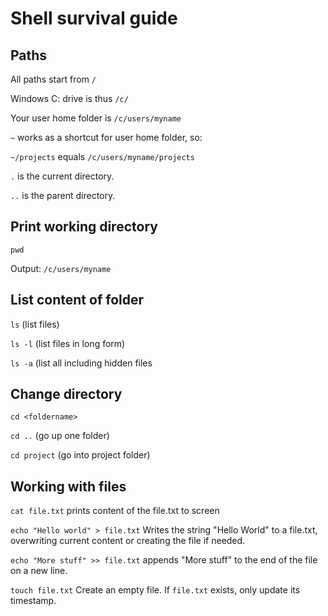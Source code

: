 # Shell survival guide

## Paths
All paths start from `/`

Windows C: drive is thus `/c/`

Your user home folder is `/c/users/myname`

`~` works as a shortcut for user home folder, so:

`~/projects` equals `/c/users/myname/projects`

`.` is the current directory.

`..` is the parent directory.

## Print working directory
`pwd`

Output:
`/c/users/myname`

## List content of folder
`ls` (list files)

`ls -l` (list files in long form)

`ls -a` (list all including hidden files

## Change directory
`cd <foldername>`

`cd ..` (go up one folder)

`cd project` (go into project folder)

## Working with files

`cat file.txt` prints content of the file.txt to screen

`echo "Hello world" > file.txt`
Writes the string "Hello World" to a file.txt, overwriting current content or creating the file if needed.

`echo "More stuff" >> file.txt` appends "More stuff" to the end of the file on a new line.

`touch file.txt`
Create an empty file. If `file.txt` exists, only update its timestamp.

